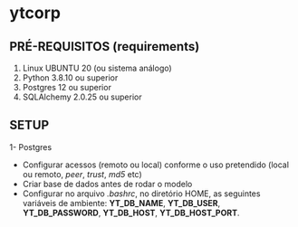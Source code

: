 # ytcorp

## PRÉ-REQUISITOS (requirements)

1. Linux UBUNTU 20 (ou sistema análogo)
1. Python 3.8.10 ou superior
1. Postgres 12 ou superior
1. SQLAlchemy 2.0.25 ou superior


## SETUP

1- Postgres
  - Configurar acessos (remoto ou local) conforme o uso pretendido (local ou remoto, _peer_, _trust_, _md5_ etc)
  - Criar base de dados antes de rodar o modelo
  - Configurar no arquivo _.bashrc_, no diretório HOME, as seguintes variáveis de ambiente: **YT_DB_NAME**, **YT_DB_USER**, **YT_DB_PASSWORD**, **YT_DB_HOST**, **YT_DB_HOST_PORT**.
